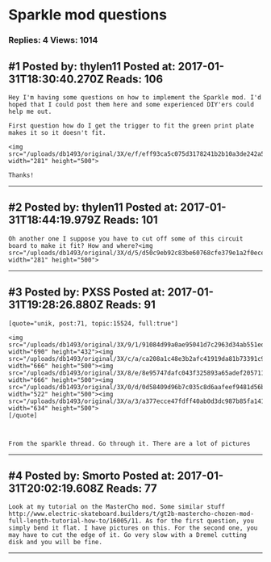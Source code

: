 # Sparkle mod questions

### Replies: 4 Views: 1014

## \#1 Posted by: thylen11 Posted at: 2017-01-31T18:30:40.270Z Reads: 106

```
Hey I'm having some questions on how to implement the Sparkle mod. I'd hoped that I could post them here and some experienced DIY'ers could help me out.

First question how do I get the trigger to fit the green print plate makes it so it doesn't fit.

<img src="/uploads/db1493/original/3X/e/f/eff93ca5c075d3178241b2b10a3de242a570a87c.jpg" width="281" height="500">

Thanks!
```

---
## \#2 Posted by: thylen11 Posted at: 2017-01-31T18:44:19.979Z Reads: 101

```
Oh another one I suppose you have to cut off some of this circuit board to make it fit? How and where?<img src="/uploads/db1493/original/3X/d/5/d50c9eb92c83be60768cfe379e1a2f0eced4d9cd.jpg" width="281" height="500">
```

---
## \#3 Posted by: PXSS Posted at: 2017-01-31T19:28:26.880Z Reads: 91

```
[quote="unik, post:71, topic:15524, full:true"]

<img src="/uploads/db1493/original/3X/9/1/91084d99a0ae95041d7c2963d34ab551ed00e66c.JPG" width="690" height="432"><img src="/uploads/db1493/original/3X/c/a/ca208a1c48e3b2afc41919da81b73391c920fd0c.JPG" width="666" height="500"><img src="/uploads/db1493/original/3X/8/e/8e95747dafc043f325893a65adef20571183fb60.JPG" width="666" height="500"><img src="/uploads/db1493/original/3X/0/d/0d58409d96b7c035c8d6aafeef9481d56bb2a682.JPG" width="522" height="500"><img src="/uploads/db1493/original/3X/a/3/a377ecce47fdff40ab0d3dc987b85fa14156d031.JPG" width="634" height="500">
[/quote]



From the sparkle thread. Go through it. There are a lot of pictures
```

---
## \#4 Posted by: Smorto Posted at: 2017-01-31T20:02:19.608Z Reads: 77

```
Look at my tutorial on the MasterCho mod. Some similar stuff http://www.electric-skateboard.builders/t/gt2b-mastercho-chozen-mod-full-length-tutorial-how-to/16005/11. As for the first question, you simply bend it flat. I have pictures on this. For the second one, you may have to cut the edge of it. Go very slow with a Dremel cutting disk and you will be fine.
```

---
